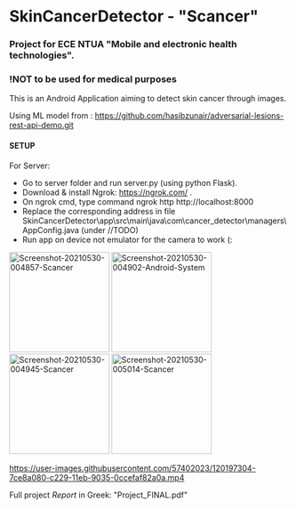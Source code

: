 
# SkinCancerDetector - "Scancer"
### Project for ECE NTUA "Mobile and electronic health technologies".
### !NOT to be used for medical purposes

This is an Android Application aiming to detect skin cancer through images.

Using ML model from : https://github.com/hasibzunair/adversarial-lesions-rest-api-demo.git





#### SETUP
For Server:
* Go to server folder and run server.py (using python Flask).
* Download & install Ngrok: https://ngrok.com/ .
* On ngrok cmd, type command ngrok http http://localhost:8000
* Replace the corresponding address in file SkinCancerDetector\app\src\main\java\com\cancer_detector\managers\AppConfig.java (under //TODO)
* Run app on device not emulator for the camera to work (:

<a href="https://ibb.co/XWCbX1k"><img src="https://i.ibb.co/JcsKnVF/Screenshot-20210530-004857-Scancer.jpg" alt="Screenshot-20210530-004857-Scancer" border="0"  width="180"></a>
<a href="https://ibb.co/TmTNsPn"><img src="https://i.ibb.co/pJPkS4s/Screenshot-20210530-004902-Android-System.jpg" alt="Screenshot-20210530-004902-Android-System" border="0" width="180"></a>
<a href="https://ibb.co/q7LSgkD"><img src="https://i.ibb.co/ckKB8Dy/Screenshot-20210530-004945-Scancer.jpg" alt="Screenshot-20210530-004945-Scancer" border="0" width="180"></a>
<a href="https://ibb.co/sC0cJnQ"><img src="https://i.ibb.co/gd5QFNw/Screenshot-20210530-005014-Scancer.jpg" alt="Screenshot-20210530-005014-Scancer" border="0" width="180"></a>


https://user-images.githubusercontent.com/57402023/120197304-7ce8a080-c229-11eb-9035-0ccefaf82a0a.mp4


Full project *Report* in Greek: "Project_FINAL.pdf"
